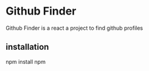 # Github Finder
Github Finder is a react a  project to find github profiles

## installation
 npm install
 npm 